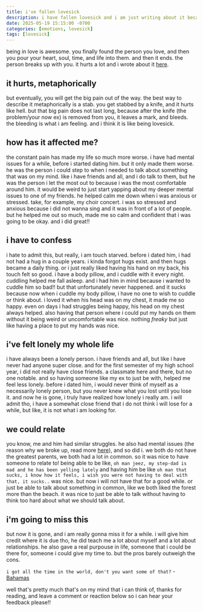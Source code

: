 ```yaml
---
title: i've fallen lovesick
description: i have fallen lovesick and i am just writing about it because it helps to write and i am bored :/
date: 2025-05-19 15:15:00 -0700
categories: [emotions, lovesick]
tags: [lovesick]
---
```


being in love is awesome. you finally found the person you love, and then you pour your heart, soul, time, and life into them. and then it ends. the person breaks up with you. it hurts a lot and i wrote about it [here](https://log.jackpurrin.me/posts/heartbreak/). 

## it hurts, metaphorically

but eventually, you will get the big pain out of the way. the best way to describe it metaphorically is a stab. you get stabbed by a knife, and it hurts like hell. but that big pain does not last long, because after the knife (the problem/your now ex) is removed from you, it leaves a mark, and bleeds. the bleeding is what i am feeling. and i think it is like being lovesick. 

## how has it affected me?

the constant pain has made my life so much more worse. i have had mental issues for a while, before i started dating him. but it only made them worse. he was the person i could step to when i needed to talk about something that was on my mind. like i have friends and all, and i do talk to them, but he was the person i let the most out to because i was the most comfortable around him. it would be weird to just start yapping about my deeper mental issues to one of my friends. he helped calm me down when i was anxious or stressed. take, for example, my choir concert. i was so stressed and anxious because i did not wanna sing and it was in front of a lot of people. but he helped me out so much, made me so calm and confident that i was going to be okay. and i did great!! 

## i have to confess

i hate to admit this, but really, i am touch starved. before i dated him, i had not had a hug in a couple years. i kinda forgot hugs exist. and then hugs became a daily thing. or i just really liked having his hand on my back, his touch felt so good. i have a body pillow, and i cuddle with it every night. cuddling helped me fall asleep. and i had him in mind because i wanted to cuddle him so bad!! but that unfortunately never happened. and it sucks because now when i cuddle my body pillow, i have no one to wish to cuddle or think about. i loved it when his head was on my chest, it made me so happy. even on days i had struggles being happy, his head on my chest always helped. also having that person where i could put my hands on them without it being weird or uncomfortable was nice. nothing _freaky_ but just like having a place to put my hands was nice. 

## i've felt lonely my whole life

i have always been a lonely person. i have friends and all, but like i have never had anyone super close. and for the first semester of my high school year, i did not really have close friends. a classmate here and there, but no one notable. and so having someone like my ex to just be with, helped me feel less lonely. before i dated him, i would never think of myself as a necessarily lonely person, but you never knew what you lost until you lose it. and now he is gone, i truly have realized how lonely i really am. i will admit tho, i have a somewhat close friend that i do not think i will lose for a while, but like, it is not what i am looking for. 

## we could relate

you know, me and him had similar struggles. he also had mental issues (the reason why we broke up, read more [here](https://log.jackpurrin.me/posts/heartbreak/)), and so did i. we both do not have the greatest parents, we both had a lot in common. so it was nice to have someone to relate to! being able to be like, `oh man jeez, my step-dad is mad and he has been yelling lately` and having him be like `oh man that sucks, i know how it feels, i wish you were not having to deal with that, it sucks..` was nice. but now i will not have that for a good while. or just be able to talk about something in common, like we both liked the forest more than the beach. it was nice to just be able to talk without having to think too hard about what we should talk about. 

## i'm going to miss this

but now it is gone, and i am really gonna miss it for a while. i will give him credit where it is due tho, he did teach me a lot about myself and a lot about relationships. he also gave a real purpouse in life, someone that i could be there for, someone i could give my time to. but the pros barely outweigh the cons. 

`i got all the time in the world, don't you want some of that?` - [Bahamas](https://www.youtube.com/watch?v=UZUD9B440w0)

well that's pretty much that's on my mind that i can think of, thanks for reading, and leave a comment or reaction below so i can hear your feedback please!!
